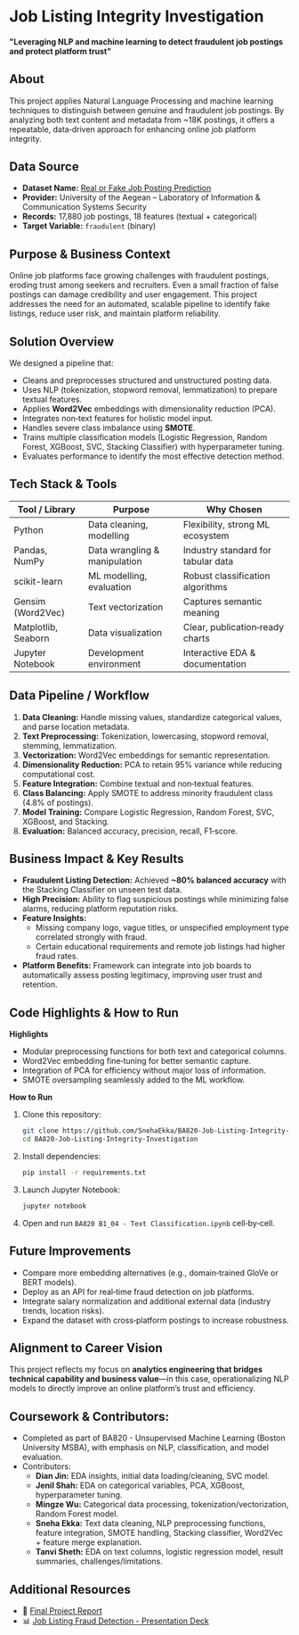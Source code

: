 # Job Listing Integrity Investigation  
#### "Leveraging NLP and machine learning to detect fraudulent job postings and protect platform trust"

## About  
This project applies Natural Language Processing and machine learning techniques to distinguish between genuine and fraudulent job postings. By analyzing both text content and metadata from ~18K postings, it offers a repeatable, data‑driven approach for enhancing online job platform integrity.

## Data Source  
- **Dataset Name:** [Real or Fake Job Posting Prediction](https://www.kaggle.com/datasets/shivamb/real-or-fake-fake-jobposting-prediction)  
- **Provider:** University of the Aegean – Laboratory of Information & Communication Systems Security  
- **Records:** 17,880 job postings, 18 features (textual + categorical)  
- **Target Variable:** `fraudulent` (binary)

## Purpose & Business Context  
Online job platforms face growing challenges with fraudulent postings, eroding trust among seekers and recruiters. Even a small fraction of false postings can damage credibility and user engagement. This project addresses the need for an automated, scalable pipeline to identify fake listings, reduce user risk, and maintain platform reliability.

## Solution Overview  
We designed a pipeline that:  
- Cleans and preprocesses structured and unstructured posting data.  
- Uses NLP (tokenization, stopword removal, lemmatization) to prepare textual features.  
- Applies **Word2Vec** embeddings with dimensionality reduction (PCA).  
- Integrates non‑text features for holistic model input.  
- Handles severe class imbalance using **SMOTE**.  
- Trains multiple classification models (Logistic Regression, Random Forest, XGBoost, SVC, Stacking Classifier) with hyperparameter tuning.  
- Evaluates performance to identify the most effective detection method.

## Tech Stack & Tools  

| Tool / Library     | Purpose                         | Why Chosen                         |
|--------------------|---------------------------------|-------------------------------------|
| Python             | Data cleaning, modelling        | Flexibility, strong ML ecosystem   |
| Pandas, NumPy      | Data wrangling & manipulation   | Industry standard for tabular data |
| scikit-learn       | ML modelling, evaluation        | Robust classification algorithms   |
| Gensim (Word2Vec)  | Text vectorization               | Captures semantic meaning          |
| Matplotlib, Seaborn| Data visualization              | Clear, publication‑ready charts    |
| Jupyter Notebook   | Development environment         | Interactive EDA & documentation    |

## Data Pipeline / Workflow  

1. **Data Cleaning:** Handle missing values, standardize categorical values, and parse location metadata.  
2. **Text Preprocessing:** Tokenization, lowercasing, stopword removal, stemming, lemmatization.  
3. **Vectorization:** Word2Vec embeddings for semantic representation.  
4. **Dimensionality Reduction:** PCA to retain 95% variance while reducing computational cost.  
5. **Feature Integration:** Combine textual and non‑textual features.  
6. **Class Balancing:** Apply SMOTE to address minority fraudulent class (4.8% of postings).  
7. **Model Training:** Compare Logistic Regression, Random Forest, SVC, XGBoost, and Stacking.  
8. **Evaluation:** Balanced accuracy, precision, recall, F1‑score.

## Business Impact & Key Results  

- **Fraudulent Listing Detection:** Achieved **~80% balanced accuracy** with the Stacking Classifier on unseen test data.  
- **High Precision:** Ability to flag suspicious postings while minimizing false alarms, reducing platform reputation risks.  
- **Feature Insights:**  
  - Missing company logo, vague titles, or unspecified employment type correlated strongly with fraud.  
  - Certain educational requirements and remote job listings had higher fraud rates.  
- **Platform Benefits:** Framework can integrate into job boards to automatically assess posting legitimacy, improving user trust and retention.

## Code Highlights & How to Run  

**Highlights**  
- Modular preprocessing functions for both text and categorical columns.  
- Word2Vec embedding fine‑tuning for better semantic capture.  
- Integration of PCA for efficiency without major loss of information.  
- SMOTE oversampling seamlessly added to the ML workflow.  

**How to Run**  
1. Clone this repository:  
   ```bash
   git clone https://github.com/SnehaEkka/BA820-Job-Listing-Integrity-Investigation.git
   cd BA820-Job-Listing-Integrity-Investigation
   ```
2. Install dependencies:  
   ```bash
   pip install -r requirements.txt
   ```
3. Launch Jupyter Notebook:  
   ```bash
   jupyter notebook
   ```
4. Open and run `BA820 B1_04 - Text Classification.ipynb` cell‑by‑cell.  

## Future Improvements  
- Compare more embedding alternatives (e.g., domain‑trained GloVe or BERT models).  
- Deploy as an API for real‑time fraud detection on job platforms.  
- Integrate salary normalization and additional external data (industry trends, location risks).  
- Expand the dataset with cross‑platform postings to increase robustness.

## Alignment to Career Vision  
This project reflects my focus on **analytics engineering that bridges technical capability and business value**—in this case, operationalizing NLP models to directly improve an online platform’s trust and efficiency.

## Coursework & Contributors:
- Completed as part of BA820 - Unsupervised Machine Learning (Boston University MSBA), with emphasis on NLP, classification, and model evaluation.
- Contributors:
  - **Dian Jin:** EDA insights, initial data loading/cleaning, SVC model.
  - **Jenil Shah:** EDA on categorical variables, PCA, XGBoost, hyperparameter tuning.
  - **Mingze Wu:** Categorical data processing, tokenization/vectorization, Random Forest model.
  - **Sneha Ekka:** Text data cleaning, NLP preprocessing functions, feature integration, SMOTE handling, Stacking classifier, Word2Vec + feature merge explanation.
  - **Tanvi Sheth:** EDA on text columns, logistic regression model, result summaries, challenges/limitations.

## Additional Resources  
- 📄 [Final Project Report](BA820-B1_04-Project-Report-Final.pdf)  
- 📊 [Job Listing Fraud Detection - Presentation Deck](https://www.canva.com/design/DAF-f3ikgxk/TCh5JXHAoz-DvL6mkkLuJQ/view?utm_content=DAF-f3ikgxk&utm_campaign=designshare&utm_medium=link2&utm_source=uniquelinks&utlId=heb121796c6)  
